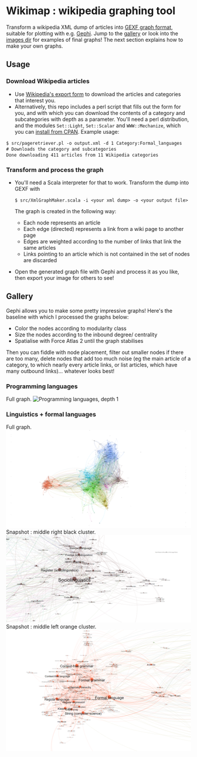 # Wikimap : wikipedia graphing tool

Transform a wikipedia XML dump of articles into [GEXF graph format](), suitable for plotting with e.g. [Gephi](https://gephi.org/ "Gephi's homepage"). Jump to the [gallery](#gallery) or look into the [images dir](./images) for examples of final graphs! The next section explains how to make your own graphs.

## Usage

### Download Wikipedia articles

* Use [Wikipedia's export form](https://en.wikipedia.org/wiki/Special:Export) to download the articles and categories that interest you. 
* Alternatively, this repo includes a perl script that fills out the form for you, and with which you can download the contents of a category and subcategories with depth as a parameter. You'll need a perl distribution, and the modules `Set::Light`, `Set::Scalar` and `WWW::Mechanize`, which you can [install from CPAN](http://www.cpan.org/modules/INSTALL.html). Example usage:
```shell
$ src/pageretriever.pl -o output.xml -d 1 Category:Formal_languages # Downloads the category and subcategories
Done downloading 411 articles from 11 Wikipedia categories
```

### Transform and process the graph
* You'll need a Scala interpreter for that to work. Transform the dump into GEXF with
  ```shell
  $ src/XmlGraphMaker.scala -i <your xml dump> -o <your output file>
  ```
  The graph is created in the following way:
  * Each node represents an article
  * Each edge (directed) represents a link from a wiki page to another page
  * Edges are weighted according to the number of links that link the same articles
  * Links pointing to an article which is not contained in the set of nodes are discarded


* Open the generated graph file with Gephi and process it as you like, then export your image for others to see!


## Gallery

Gephi allows you to make some pretty impressive graphs! Here's the baseline with which I processed the graphs below:
* Color the nodes according to modularity class
* Size the nodes according to the inbound degree/ centrality
* Spatialise with Force Atlas 2 until the graph stabilises

Then you can fiddle with node placement, filter out smaller nodes if there are too many, delete nodes that add too much noise (eg the main article of a category, to which nearly every article links, or list articles, which have many outbound links)... whatever looks best! 

### Programming languages


Full graph.
![Programming languages, depth 1](./images/programming-languages.svg)

### Linguistics + formal languages

Full graph.
![Full linguistics graph][full-linguistics]
Snapshot : middle right black cluster.
![Sociolinguistics cluster][sociolinguistics]
Snapshot : middle left orange cluster.
![Formal languages cluster][formal_languages]

[programming-languages]: ./images/programming-languages-1.svg "Programming languages category, depth of 1"
[phonology]: ./images/phonology.png "Detail : phonology"
[sociolinguistics]: ./images/sociolinguistics.png "Detail : sociolinguistics"
[formal_languages]: ./images/formal_languages.png "Detail : formal languages"
[full-linguistics]: ./images/full-linguistics.png "Full subset graph, with articles from linguistics-related categories"
